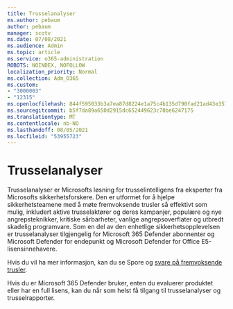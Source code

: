 ```yaml
---
title: Trusselanalyser
ms.author: pebaum
author: pebaum
manager: scotv
ms.date: 07/08/2021
ms.audience: Admin
ms.topic: article
ms.service: o365-administration
ROBOTS: NOINDEX, NOFOLLOW
localization_priority: Normal
ms.collection: Adm_O365
ms.custom:
- "3000003"
- "12315"
ms.openlocfilehash: 844f595033b3a7ea87d8224e1a75c4b135d790fad21ad43e35784b951f312cc5
ms.sourcegitcommit: b5f7da89a650d2915dc652449623c78be6247175
ms.translationtype: MT
ms.contentlocale: nb-NO
ms.lasthandoff: 08/05/2021
ms.locfileid: "53955723"
---
```

# <a name="about-threat-analytics"></a>Trusselanalyser

Trusselanalyser er Microsofts løsning for trusselintelligens fra eksperter fra Microsofts sikkerhetsforskere. Den er utformet for å hjelpe sikkerhetsteamene med å møte fremvoksende trusler så effektivt som mulig, inkludert aktive trusselaktører og deres kampanjer, populære og nye angrepsteknikker, kritiske sårbarheter, vanlige angrepsoverflater og utbredt skadelig programvare. Som en del av den enhetlige sikkerhetsopplevelsen er trusselanalyser tilgjengelig for Microsoft 365 Defender abonnenter og Microsoft Defender for endepunkt og Microsoft Defender for Office E5-lisensinnehavere. 

Hvis du vil ha mer informasjon, kan du se Spore og [svare på fremvoksende trusler](/microsoft-365/security/defender/threat-analytics).

Hvis du er Microsoft 365 Defender bruker, enten du evaluerer produktet eller har en full lisens, kan du når som helst få tilgang til trusselanalyser og trusselrapporter. 